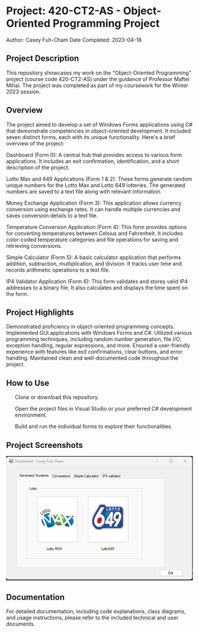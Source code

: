 # <b>Project: </b> 420-CT2-AS - Object-Oriented Programming Project
Author: Casey Fuh-Cham
Date Completed: 2023-04-18

## Project Description
This repository showcases my work on the "Object-Oriented Programming" project (course code 420-CT2-AS) under the guidance of Professor Maftei Mihai. The project was completed as part of my coursework for the Winter 2023 session.

## Overview
The project aimed to develop a set of Windows Forms applications using C# that demonstrate competencies in object-oriented development. It included seven distinct forms, each with its unique functionality. Here's a brief overview of the project:

Dashboard (Form 0): A central hub that provides access to various form applications. It includes an exit confirmation, identification, and a short description of the project.

Lotto Max and 649 Applications (Form 1 & 2): These forms generate random unique numbers for the Lotto Max and Lotto 649 lotteries. The generated numbers are saved to a text file along with relevant information.

Money Exchange Application (Form 3): This application allows currency conversion using exchange rates. It can handle multiple currencies and saves conversion details to a text file.

Temperature Conversion Application (Form 4): This form provides options for converting temperatures between Celsius and Fahrenheit. It includes color-coded temperature categories and file operations for saving and retrieving conversions.

Simple Calculator (Form 5): A basic calculator application that performs addition, subtraction, multiplication, and division. It tracks user time and records arithmetic operations to a text file.

IP4 Validator Application (Form 6): This form validates and stores valid IP4 addresses to a binary file. It also calculates and displays the time spent on the form.

## Project Highlights
Demonstrated proficiency in object-oriented programming concepts.
Implemented GUI applications with Windows Forms and C#.
Utilized various programming techniques, including random number generation, file I/O, exception handling, regular expressions, and more.
Ensured a user-friendly experience with features like exit confirmations, clear buttons, and error handling.
Maintained clean and well-documented code throughout the project.
## How to Use
<ul>Clone or download this repository.</ul>
<ul>Open the project files in Visual Studio or your preferred C# development environment.</ul>
<ul>Build and run the individual forms to explore their functionalities.</ul>

## Project Screenshots
![OOP Classes Main](https://github.com/caseyfuhcham23/OOP-classes/blob/main/OOP%20Classes%20main.png)

## Documentation
For detailed documentation, including code explanations, class diagrams, and usage instructions, please refer to the included technical and user documents.
